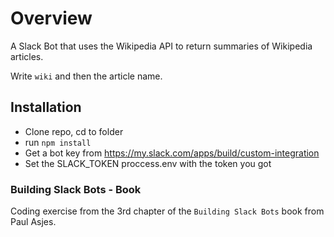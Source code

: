 # Overview

A Slack Bot that uses the Wikipedia API to return summaries of Wikipedia articles. 

Write ```wiki``` and then the article name. 

## Installation
* Clone repo, cd to folder
* run ```npm install```
* Get a bot key from https://my.slack.com/apps/build/custom-integration
* Set the SLACK_TOKEN proccess.env with the token you got 

### Building Slack Bots - Book

Coding exercise from the 3rd chapter of the ```Building Slack Bots``` book from Paul Asjes.

